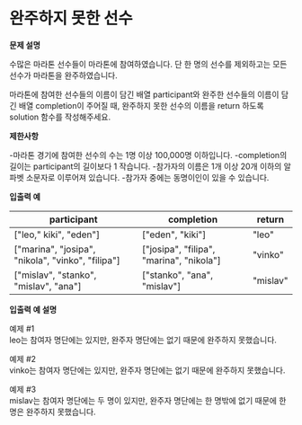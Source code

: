 # 완주하지 못한 선수

**문제 설명**

수많은 마라톤 선수들이 마라톤에 참여하였습니다. 단 한 명의 선수를 제외하고는 모든 선수가 마라톤을 완주하였습니다.

마라톤에 참여한 선수들의 이름이 담긴 배열 participant와 완주한 선수들의 이름이 담긴 배열 completion이 주어질 때, 완주하지 못한 선수의 이름을 return 하도록 solution 함수를 작성해주세요.

**제한사항**

-마라톤 경기에 참여한 선수의 수는 1명 이상 100,000명 이하입니다.
-completion의 길이는 participant의 길이보다 1 작습니다.
-참가자의 이름은 1개 이상 20개 이하의 알파벳 소문자로 이루어져 있습니다.
-참가자 중에는 동명이인이 있을 수 있습니다.

**입출력 예**

participant|completion|	return
-----------|----------|---------
["leo," kiki", "eden"]|	["eden", "kiki"]|	"leo"
["marina", "josipa", "nikola", "vinko", "filipa"]	|["josipa", "filipa", "marina", "nikola"]	|"vinko"
["mislav", "stanko", "mislav", "ana"]|	["stanko", "ana", "mislav"]|	"mislav"

**입출력 예 설명**

예제 #1   
leo는 참여자 명단에는 있지만, 완주자 명단에는 없기 때문에 완주하지 못했습니다.

예제 #2   
vinko는 참여자 명단에는 있지만, 완주자 명단에는 없기 때문에 완주하지 못했습니다.

예제 #3   
mislav는 참여자 명단에는 두 명이 있지만, 완주자 명단에는 한 명밖에 없기 때문에 한명은 완주하지 못했습니다.

